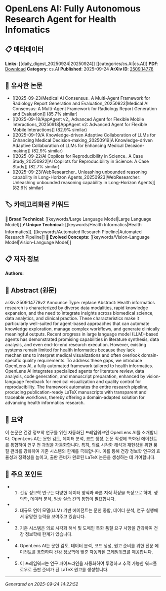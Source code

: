 <!-- KEYWORD_LINKING_METADATA:
{
  "processed_timestamp": "2025-09-24T14:22:52.831223",
  "vocabulary_version": "1.0",
  "selected_keywords": [
    "Large Language Model",
    "Vision-Language Model",
    "Health Informatics",
    "Automated Research Pipeline"
  ],
  "rejected_keywords": [],
  "similarity_scores": {
    "Large Language Model": 0.85,
    "Vision-Language Model": 0.82,
    "Health Informatics": 0.78,
    "Automated Research Pipeline": 0.77
  },
  "extraction_method": "AI_prompt_based",
  "budget_applied": true,
  "candidates_json": {
    "candidates": [
      {
        "surface": "Large Language Model",
        "canonical": "Large Language Model",
        "aliases": [
          "LLM"
        ],
        "category": "broad_technical",
        "rationale": "Large Language Models are central to the development of AI agents and have broad applicability across different domains.",
        "novelty_score": 0.45,
        "connectivity_score": 0.88,
        "specificity_score": 0.65,
        "link_intent_score": 0.85
      },
      {
        "surface": "Vision-Language feedback",
        "canonical": "Vision-Language Model",
        "aliases": [
          "Vision-Language"
        ],
        "category": "evolved_concepts",
        "rationale": "Vision-Language Models are crucial for interpreting medical visualizations, linking visual and textual data.",
        "novelty_score": 0.7,
        "connectivity_score": 0.75,
        "specificity_score": 0.8,
        "link_intent_score": 0.82
      },
      {
        "surface": "Health Informatics",
        "canonical": "Health Informatics",
        "aliases": [
          "Biomedical Informatics"
        ],
        "category": "unique_technical",
        "rationale": "Health Informatics is a specialized field that integrates data analytics with clinical practice, essential for domain-specific research.",
        "novelty_score": 0.68,
        "connectivity_score": 0.7,
        "specificity_score": 0.85,
        "link_intent_score": 0.78
      },
      {
        "surface": "Automated Research Pipeline",
        "canonical": "Automated Research Pipeline",
        "aliases": [
          "Research Automation"
        ],
        "category": "unique_technical",
        "rationale": "Automated Research Pipelines streamline the research process, enhancing reproducibility and efficiency in scientific studies.",
        "novelty_score": 0.72,
        "connectivity_score": 0.68,
        "specificity_score": 0.79,
        "link_intent_score": 0.77
      }
    ],
    "ban_list_suggestions": [
      "agent-based approaches",
      "knowledge exploration",
      "complex workflows"
    ]
  },
  "decisions": [
    {
      "candidate_surface": "Large Language Model",
      "resolved_canonical": "Large Language Model",
      "decision": "linked",
      "scores": {
        "novelty": 0.45,
        "connectivity": 0.88,
        "specificity": 0.65,
        "link_intent": 0.85
      }
    },
    {
      "candidate_surface": "Vision-Language feedback",
      "resolved_canonical": "Vision-Language Model",
      "decision": "linked",
      "scores": {
        "novelty": 0.7,
        "connectivity": 0.75,
        "specificity": 0.8,
        "link_intent": 0.82
      }
    },
    {
      "candidate_surface": "Health Informatics",
      "resolved_canonical": "Health Informatics",
      "decision": "linked",
      "scores": {
        "novelty": 0.68,
        "connectivity": 0.7,
        "specificity": 0.85,
        "link_intent": 0.78
      }
    },
    {
      "candidate_surface": "Automated Research Pipeline",
      "resolved_canonical": "Automated Research Pipeline",
      "decision": "linked",
      "scores": {
        "novelty": 0.72,
        "connectivity": 0.68,
        "specificity": 0.79,
        "link_intent": 0.77
      }
    }
  ]
}
-->

# OpenLens AI: Fully Autonomous Research Agent for Health Infomatics

## 📋 메타데이터

**Links**: [[daily_digest_20250924|20250924]] [[categories/cs.AI|cs.AI]]
**PDF**: [Download](https://arxiv.org/pdf/2509.14778.pdf)
**Category**: cs.AI
**Published**: 2025-09-24
**ArXiv ID**: [2509.14778](https://arxiv.org/abs/2509.14778)

## 🔗 유사한 논문
- [[2025-09-23/Medical AI Consensus_ A Multi-Agent Framework for Radiology Report Generation and Evaluation_20250923|Medical AI Consensus: A Multi-Agent Framework for Radiology Report Generation and Evaluation]] (85.7% similar)
- [[2025-09-18/AppAgent v2_ Advanced Agent for Flexible Mobile Interactions_20250918|AppAgent v2: Advanced Agent for Flexible Mobile Interactions]] (82.9% similar)
- [[2025-09-19/A Knowledge-driven Adaptive Collaboration of LLMs for Enhancing Medical Decision-making_20250919|A Knowledge-driven Adaptive Collaboration of LLMs for Enhancing Medical Decision-making]] (82.9% similar)
- [[2025-09-22/AI Copilots for Reproducibility in Science_ A Case Study_20250922|AI Copilots for Reproducibility in Science: A Case Study]] (82.7% similar)
- [[2025-09-23/WebResearcher_ Unleashing unbounded reasoning capability in Long-Horizon Agents_20250923|WebResearcher: Unleashing unbounded reasoning capability in Long-Horizon Agents]] (82.6% similar)

## 🏷️ 카테고리화된 키워드
**🧠 Broad Technical**: [[keywords/Large Language Model|Large Language Model]]
**⚡ Unique Technical**: [[keywords/Health Informatics|Health Informatics]], [[keywords/Automated Research Pipeline|Automated Research Pipeline]]
**🚀 Evolved Concepts**: [[keywords/Vision-Language Model|Vision-Language Model]]

## 📋 저자 정보

**Authors:** 

## 📄 Abstract (원문)

arXiv:2509.14778v2 Announce Type: replace 
Abstract: Health informatics research is characterized by diverse data modalities, rapid knowledge expansion, and the need to integrate insights across biomedical science, data analytics, and clinical practice. These characteristics make it particularly well-suited for agent-based approaches that can automate knowledge exploration, manage complex workflows, and generate clinically meaningful outputs. Recent progress in large language model (LLM)-based agents has demonstrated promising capabilities in literature synthesis, data analysis, and even end-to-end research execution. However, existing systems remain limited for health informatics because they lack mechanisms to interpret medical visualizations and often overlook domain-specific quality requirements. To address these gaps, we introduce OpenLens AI, a fully automated framework tailored to health informatics. OpenLens AI integrates specialized agents for literature review, data analysis, code generation, and manuscript preparation, enhanced by vision-language feedback for medical visualization and quality control for reproducibility. The framework automates the entire research pipeline, producing publication-ready LaTeX manuscripts with transparent and traceable workflows, thereby offering a domain-adapted solution for advancing health informatics research.

## 📝 요약

이 논문은 건강 정보학 연구를 위한 자동화된 프레임워크인 OpenLens AI를 소개합니다. OpenLens AI는 문헌 검토, 데이터 분석, 코드 생성, 논문 작성에 특화된 에이전트를 통합하여 연구 전 과정을 자동화합니다. 특히, 의료 시각화 해석과 재현성을 위한 품질 관리를 강화하여 기존 시스템의 한계를 극복합니다. 이를 통해 건강 정보학 연구의 효율성과 정확성을 높이고, 출판 준비가 완료된 LaTeX 논문을 생성하는 데 기여합니다.

## 🎯 주요 포인트

- 1. 건강 정보학 연구는 다양한 데이터 양식과 빠른 지식 확장을 특징으로 하며, 생의학, 데이터 분석, 임상 실습 간의 통합이 필요합니다.
- 2. 대규모 언어 모델(LLM) 기반 에이전트는 문헌 종합, 데이터 분석, 연구 실행에서 유망한 능력을 보여주고 있습니다.
- 3. 기존 시스템은 의료 시각화 해석 및 도메인 특화 품질 요구 사항을 간과하여 건강 정보학에 한계가 있습니다.
- 4. OpenLens AI는 문헌 검토, 데이터 분석, 코드 생성, 원고 준비를 위한 전문 에이전트를 통합하여 건강 정보학에 맞춘 자동화된 프레임워크를 제공합니다.
- 5. 이 프레임워크는 연구 파이프라인을 자동화하여 투명하고 추적 가능한 워크플로우로 출판 준비가 된 LaTeX 원고를 생성합니다.


---

*Generated on 2025-09-24 14:22:52*